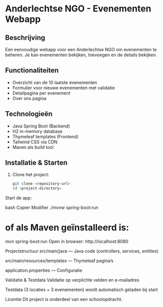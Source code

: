 # Anderlechtse NGO - Evenementen Webapp

## Beschrijving
Een eenvoudige webapp voor een Anderlechtse NGO om evenementen te beheren. Je kan evenementen bekijken, toevoegen en de details bekijken.

## Functionaliteiten
- Overzicht van de 10 laatste evenementen  
- Formulier voor nieuwe evenementen met validatie  
- Detailpagina per evenement  
- Over ons pagina  

## Technologieën
- Java Spring Boot (Backend)  
- H2 in-memory database  
- Thymeleaf templates (Frontend)  
- Tailwind CSS via CDN  
- Maven als build tool  

## Installatie & Starten
1. Clone het project:  
   ```bash
   git clone <repository-url>
   cd <project-directory>
Start de app:

bash
Copier
Modifier
./mvnw spring-boot:run
# of als Maven geïnstalleerd is:
mvn spring-boot:run
Open in browser: http://localhost:8080

Projectstructuur
src/main/java — Java code (controllers, services, entities)

src/main/resources/templates — Thymeleaf pagina’s

application.properties — Configuratie

Validatie & Testdata
Validatie op verplichte velden en e-mailadres

Testdata (3 locaties + 3 evenementen) wordt automatisch geladen bij start

Licentie
Dit project is onderdeel van een schoolopdracht.
